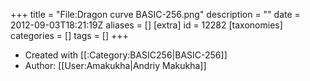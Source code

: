 +++
title = "File:Dragon curve BASIC-256.png"
description = ""
date = 2012-09-03T18:21:19Z
aliases = []
[extra]
id = 12282
[taxonomies]
categories = []
tags = []
+++

* Created with [[:Category:BASIC256|BASIC-256]]
* Author: [[User:Amakukha|Andriy Makukha]]
